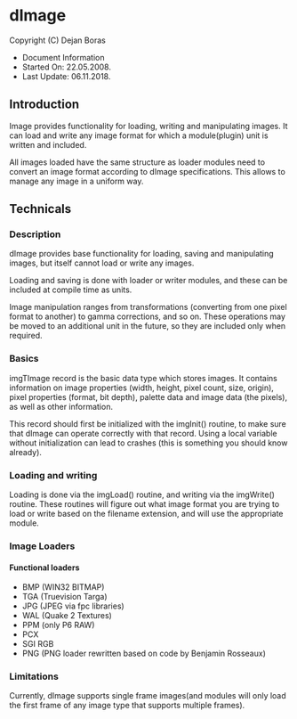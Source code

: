 # dImage

Copyright (C) Dejan Boras

- Document Information
- Started On: 22.05.2008.
- Last Update: 06.11.2018.

## Introduction

Image provides functionality for loading, writing and manipulating images. It can load and write any image format for which a module(plugin) unit is written and included.

All images loaded have the same structure as loader modules need to convert an image format according to dImage specifications. This allows to manage any image in a uniform way.

## Technicals

### Description

dImage provides base functionality for loading, saving and manipulating images, but itself cannot load or write any images.

Loading and saving is done with loader or writer modules, and these can be included at compile time as units.

Image manipulation ranges from transformations (converting from one pixel format to another) to gamma corrections, and so on. These operations may be moved to an additional unit in the future, so they are included only when required.

### Basics

imgTImage record is the basic data type which stores images. It contains information on image properties (width, height, pixel count, size, origin), pixel properties (format, bit depth), palette data and image data (the pixels), as well as other information.

This record should first be initialized with the imgInit() routine, to make sure that dImage can operate correctly with that record. Using a local variable without initialization can lead to crashes (this is something you should know already).

### Loading and writing

Loading is done via the imgLoad() routine, and writing via the imgWrite() routine. These routines will figure out what image format you are  trying to load or write based on the filename extension, and will use the appropriate module.

### Image Loaders

#### Functional loaders

- BMP  (WIN32 BITMAP)
- TGA  (Truevision Targa)
- JPG  (JPEG via fpc libraries)
- WAL  (Quake 2 Textures)
- PPM  (only P6 RAW)
- PCX
- SGI RGB
- PNG (PNG loader rewritten based on code by Benjamin Rosseaux)
   
### Limitations

Currently, dImage supports single frame images(and modules will only load the first frame of any image type that supports multiple frames).
